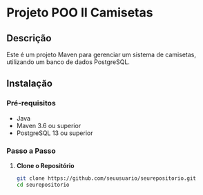 # Projeto POO II Camisetas

## Descrição

Este é um projeto Maven para gerenciar um sistema de camisetas, utilizando um banco de dados PostgreSQL.

## Instalação

### Pré-requisitos

- Java 
- Maven 3.6 ou superior
- PostgreSQL 13 ou superior

### Passo a Passo

1. **Clone o Repositório**

   ```sh
   git clone https://github.com/seuusuario/seurepositorio.git
   cd seurepositorio
